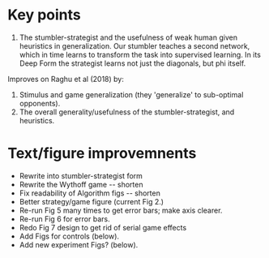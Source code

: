 # Key points

1. The stumbler-strategist and the usefulness of weak human given heuristics in generalization. Our stumbler teaches a second network, which in time learns to transform the task into supervised learning. In its Deep Form the strategist learns not just the diagonals, but phi itself.

Improves on Raghu et al (2018) by:

1. Stimulus and game generalization (they 'generalize' to sub-optimal opponents).
2. The overall generality/usefulness of the stumbler-strategist, and heuristics.


# Text/figure improvemnents

- Rewrite into stumbler-strategist form
- Rewrite the Wythoff game -- shorten
- Fix readability of Algorithm figs -- shorten
- Better strategy/game figure (current Fig 2.)
- Re-run Fig 5 many times to get error bars; make axis clearer.
- Re-run Fig 6 for error bars.
- Redo Fig 7 design to get rid of serial game effects
- Add Figs for controls (below).
- Add new experiment Figs? (below).
